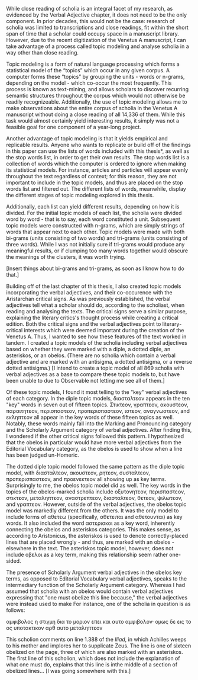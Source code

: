 While close reading of scholia is an integral facet of my research, as evidenced by the Verbal Adjective chapter, it does not need to be the only component. In prior decades, this would not be the case: research of scholia was limited to transcriptions and close readings, fit within the short span of time that a scholar could occupy space in a manuscript library. However, due to the recent digitization of the Venetus A manuscript, I can take advantage of a process called topic modeling and analyse scholia in a way other than close reading.
 
Topic modeling is a form of natural language processing which forms a statistical model of the “topics” which occur in any given corpus. A computer forms these “topics” by grouping the units - words or n-grams, depending on the model - which co-occur the most frequently. This process is known as text-mining, and allows scholars to discover recurring semantic structures throughout the corpus which would not otherwise be readily recognizeable. Additionally, the use of topic modeling allows me to make observations about the entire corpus of scholia in the Venetus A manuscript without doing a close reading of all 14,336 of them. While this task would almost certainly yield interesting results, it simply was not a feasible goal for one component of a year-long project.

Another advantage of topic modeling is that it yields empirical and replicable results. Anyone who wants to replicate or build off of the findings in this paper can use the lists of words included with this thesis*, as well as the stop words list, in order to get their own results. The stop words list is a collection of words which the computer is ordered to ignore when making its statistical models. For instance, articles and particles will appear evenly throughout the text regardless of context; for this reason, they are not important to include in the topic models, and thus are placed on the stop words list and filtered out. The different lists of words, meanwhile, display the different stages of topic modeling explored in this thesis. 

Additionally, each list can yield different results, depending on how it is divided. For the initial topic models of each list, the scholia were divided word by word - that is to say, each word constituted a unit. Subsequent topic models were constructed with n-grams, which are simply strings of words that appear next to each other. Topic models were made with both bi-grams (units consisting of two words) and tri-grams (units consisting of three words). While I was not initially sure if tri-grams would produce any meaningful results, or if clumping too many words together would obscure the meanings of the clusters, it was worth trying.

[Insert things about bi-grams and tri-grams, as soon as I know how to do that.]

Building off of the last chapter of this thesis, I also created topic models incorporating the verbal adjectives, and their co-occurence with the Aristarchan critical signs. As was previously established, the verbal adjectives tell what a scholar should do, according to the scholiast, when reading and analysing the texts. The critical signs serve a similar purpose, explaining the literary critics's thought process while creating a critical edition. Both the critical signs and the verbal adjectives point to literary-critical interests which were deemed important during the creation of the Venetus A. Thus, I wanted to see how these features of the text worked in tandem. I created a topic models of the scholia including verbal adjectives based on whether they were marked with a diple, a dotted diple, an asteriskos, or an obelos. (There are no scholia which contain a verbal adjective and are marked with an antisigma, a dotted antisigma, or a reverse dotted antisigma.) [I intend to create a topic model of all 869 scholia with verbal adjectives as a base to compare these topic models to, but have been unable to due to Observable not letting me see all of them.]

Of these topic models, I found it most telling to the "key" verbal adjectives of each category. In the diple topic models, διασταλτεον appears in the ten "key" words in seven out of fifteen topics. Στικτεον, γραπτεον, ακουστεον, παραιτητεον, περισπαστεον, προπερισπαστεον, ιστεον, αναγνωστεον, and εκληπτεον all appear in the key words of these fifteen topics as well. Notably, these words mainly fall into the Marking and Pronouncing category and the Scholarly Argument category of verbal adjectives. After finding this, I wondered if the other critical signs followed this pattern. I hypothesized that the obelos in particular would have more verbal adjectives from the Editorial Vocabulary category, as the obelos is used to show when a line has been judged un-Homeric. 

The dotted diple topic model followed the same pattern as the diple topic model, with διασταλτεον, ακουστεον, ρητεον, συσταλτεον, προπερισπαστεον, and προενεκτεον all showing up as key terms. Surprisingly to me, the obelos topic model did as well. The key words in the topics of the obelos-marked scholia include οξυτονητεον, περισπαστεον, στικτεον, μεταληπτεον, αναστρεπτεον, διασταλτεον, θετεον, ψιλωτεον, and γραπτεον. However, outside of the verbal adjectives, the obelos topic model was markedly different from the others. It was the only model to include forms of αθετεω (specifically, αθετειται and αθετουνται) as key words. It also included the word αστερισκοι as a key word, inherently connecting the obelos and asteriskos categories. This makes sense, as according to Aristonicus, the asteriskos is used to denote correctly-placed lines that are placed wrongly - and thus, are marked with an obelos - elsewhere in the text. The asteriskos topic model, however, does not include οβελοι as a key term, making this relationship seem rather one-sided. 

The presence of Scholarly Argument verbal adjectives in the obelos key terms, as opposed to Editorial Vocabulary verbal adjectives, speaks to the intermediary function of the Scholarly Argument category. Whereas I had assumed that scholia with an obelos would contain verbal adjectives expressing that "one must obelize this line because," the verbal adjectives were instead used to make  For instance, one of the scholia in question is as follows:

αμφιβολος η στιγμη δια το μοριον επει και αυτο αμφιβολον· ομως δε εις το ος υποτακτικον αρθ αυτο μεταληπτεον

This scholion comments on line 1.388 of the _Iliad_, in which Achilles weeps to his mother and implores her to supplicate Zeus. The line is one of sixteen obelized on the page, three of which are also marked with an asteriskos. The first line of this scholion, which does not include the explanation of what one must do, explains that this line is inthe middle of a section of obelized lines... [I was going somewhere with this.]

